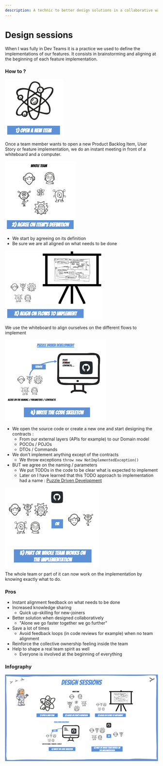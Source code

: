 ```yaml
---
description: A technic to better design solutions in a collaborative way
---
```


# Design sessions

When I was fully in Dev Teams it is a practice we used to define the implementations of our features. It consists in brainstorming and aligning at the beginning of each feature implementation.

### How to ?

![](../../.gitbook/assets/image%20%28409%29.png)

Once a team member wants to open a new Product Backlog Item, User Story or feature implementation, we do an instant meeting in front of a whiteboard and a computer.

![](../../.gitbook/assets/image%20%28415%29.png)

* We start by agreeing on its definition
* Be sure we are all aligned on what needs to be done

![](../../.gitbook/assets/image%20%28411%29.png)

We use the whiteboard to align ourselves on the different flows to implement

![](../../.gitbook/assets/image%20%28408%29.png)

* We open the source code or create a new one and start designing the contracts :
  * From our external layers \(APIs for example\) to our Domain model
  * POCOs / POJOs
  * DTOs / Commands
* We don't implement anything except of the contracts
  * We throw exceptions `throw new NotImplementedException()`
* BUT we agree on the naming / parameters
  * We put TODOs in the code to be clear what is expected to implement
  * Later on I have learned that this TODO approach to implementation had a name : [Puzzle Driven Development](https://www.yegor256.com/2010/03/04/pdd.html)

![](../../.gitbook/assets/image%20%28410%29.png)

The whole team or part of it can now work on the implementation by knowing exactly what to do.

### Pros

* Instant alignment feedback on what needs to be done
* Increased knowledge sharing
  * Quick up-skilling for new-joiners
* Better solution when designed collaboratively
  * "Alone we go faster together we go further"
* Save a lot of times
  * Avoid feedback loops \(in code reviews for example\) when no team alignment
* Reinforce the collective ownership feeling inside the team
* Help to shape a real team spirit as well
  * Everyone is involved at the beginning of everything

### Infography

![](../../.gitbook/assets/image%20%28413%29.png)

